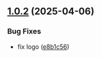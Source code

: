 ## [1.0.2](https://github.com/liranme/redisinsight-secure/compare/v1.0.1...v1.0.2) (2025-04-06)


### Bug Fixes

* fix logo ([e8b1c56](https://github.com/liranme/redisinsight-secure/commit/e8b1c5674e21b62ac0bbdc982d3bcd0c9e016a4d))

